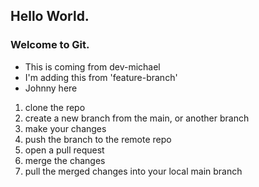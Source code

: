 ## Hello World.
### Welcome to Git.

- This is coming from dev-michael
- I'm adding this from 'feature-branch'
- Johnny here

1) clone the repo
2) create a new branch from the main, or another branch
3) make your changes 
4) push the branch to the remote repo
5) open a pull request
6) merge the changes
7) pull the merged changes into your local main branch